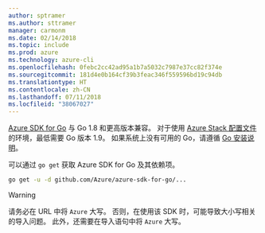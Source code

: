 ```yaml
---
author: sptramer
ms.author: sttramer
manager: carmonm
ms.date: 02/14/2018
ms.topic: include
ms.prod: azure
ms.technology: azure-cli
ms.openlocfilehash: 0febc2cc42ad95a1b7a5032c7987e37cc82f374e
ms.sourcegitcommit: 181d4e0b164cf39b3feac346f559596bd19c94db
ms.translationtype: HT
ms.contentlocale: zh-CN
ms.lasthandoff: 07/11/2018
ms.locfileid: "38067027"
---
```

[Azure SDK for Go](https://github.com/Azure/azure-sdk-for-go) 与 Go 1.8 和更高版本兼容。 对于使用 [Azure Stack 配置文件](https://docs.microsoft.com/azure/azure-stack/azure-stack-version-profiles)的环境，最低需要 Go 版本 1.9。
如果系统上没有可用的 Go，请遵循 [Go 安装说明](https://golang.org/doc/install)。

可以通过 `go get` 获取 Azure SDK for Go 及其依赖项。

```bash
go get -u -d github.com/Azure/azure-sdk-for-go/...
```

> [!WARNING]
> 请务必在 URL 中将 `Azure` 大写。 否则，在使用该 SDK 时，可能导致大小写相关的导入问题。 此外，还需要在导入语句中将 `Azure` 大写。

